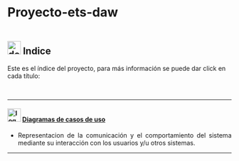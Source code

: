 

# Proyecto-ets-daw
<img src=""> 

## <img src="https://user-images.githubusercontent.com/73592097/118824884-2175f480-b8b2-11eb-8c75-905b7e15f1cb.png" alt="dedo Indice" width="30px" height="30px"> Indice 

<p align="align">Este es el índice del proyecto, para más información se puede dar click en cada título: </p>
<br>

<hr>

#### <img src="https://user-images.githubusercontent.com/73592097/118895536-47c18180-b8fe-11eb-9414-120195f46c32.png" alt="logo entidad relacion" width="30px" height="30px">  [Diagramas de casos de uso](https://github.com/anfari/ConcesionJArio/wiki/Diagrama-de-Caso-de-Uso)

- <p align="justify">Representacion de la comunicación y el comportamiento del sistema mediante su interacción con los usuarios y/u otros sistemas.</p>

<hr>

